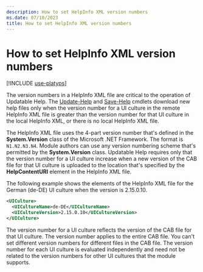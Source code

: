 ```yaml
---
description: How to set HelpInfo XML version numbers
ms.date: 07/10/2023
title: How to set HelpInfo XML version numbers
---
```

# How to set HelpInfo XML version numbers

[!INCLUDE [use-platyps](../../../includes/use-platyps.md)]

The version numbers in a HelpInfo XML file are critical to the operation of Updatable Help. The
[Update-Help][02] and [Save-Help][01] cmdlets download new help files only when the version number
for a UI culture in the remote HelpInfo XML file is greater than the version number for that UI
culture in the local HelpInfo XML, or there is no local HelpInfo XML file.

The HelpInfo XML file uses the 4-part version number that's defined in the **System.Version** class
of the Microsoft .NET Framework. The format is `N1.N2.N3.N4`. Module authors can use any version
numbering scheme that's permitted by the **System.Version** class. Updatable Help requires only that
the version number for a UI culture increase when a new version of the CAB file for that UI culture
is uploaded to the location that's specified by the **HelpContentURI** element in the HelpInfo XML
file.

The following example shows the elements of the HelpInfo XML file for the German (de-DE) UI culture
when the version is 2.15.0.10.

```xml
<UICulture>
  <UICultureName>de-DE</UICultureName>
  <UICultureVersion>2.15.0.10</UICultureVersion>
</UICulture>
```

The version number for a UI culture reflects the version of the CAB file for that UI culture. The
version number applies to the entire CAB file. You can't set different version numbers for different
files in the CAB file. The version number for each UI culture is evaluated independently and need
not be related to the version numbers for other UI cultures that the module supports.

<!-- link references -->
[01]: /powershell/module/Microsoft.PowerShell.Core/Save-Help
[02]: /powershell/module/Microsoft.PowerShell.Core/Update-Help
